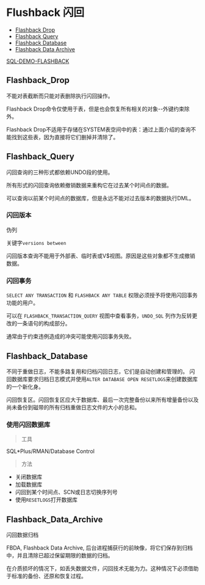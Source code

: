 # Flushback 闪回

- [Flashback Drop](#flashback_drop)
- [Flashback Query](#flashback_query)
- [Flashback Database](#flashback_database)
- [Flashback Data Archive](#flashback_data_archive)


[SQL-DEMO-FLASHBACK](../../sql_demo/backup/flashback.sql)

## Flashback_Drop

不能对表截断而只能对表删除执行闪回操作。

Flashback Drop命令仅使用于表，但是也会恢复所有相关的对象--外键约束除外。

Flashback Drop不适用于存储在SYSTEM表空间中的表：通过上面介绍的查询不能找到这些表，因为直接将它们删掉并清除了。

## Flashback_Query

闪回查询的三种形式都依赖UNDO段的使用。

所有形式的闪回查询依赖撤销数据来重构它在过去某个时间点的数据。

可以查询以前某个时间点的数据库，但是永远不能对过去版本的数据执行DML。

### 闪回版本

伪列

关键字`versions between`

闪回版本查询不能用于外部表、临时表或V$视图。原因是这些对象都不生成撤销数据。

### 闪回事务

`SELECT ANY TRANSACTION` 和 `FLASHBACK ANY TABLE` 权限必须授予将使用闪回事务功能的用户。

可以在 `FLASHBACK_TRANSACTION_QUERY` 视图中查看事务，`UNDO_SQL` 列作为反转更改的一条语句的构成部分。

通常由于约束违例造成的冲突可能使用闪回事务失败。

## Flashback_Database

不同于重做日志，不能多路复用和归档闪回日志，它们是自动创建和管理的。
闪回数据库要求归档日志模式并使用`ALTER DATABASE OPEN RESETLOGS`来创建数据库的一个新化身。

闪回恢复区。闪回恢复区应大于数据库、最后一次完整备份以来所有增量备份以及尚未备份到磁带的所有归档重做日志文件的大小的总和。


### 使用闪回数据库

> 工具

SQL*Plus/RMAN/Database Control

> 方法

- 关闭数据库
- 加载数据库
- 闪回到某个时间点、SCN或日志切换序列号
- 使用`RESETLOGS`打开数据库


## Flashback_Data_Archive

闪回数据归档

FBDA, Flashback Data Archive, 后台进程捕获行的前映像，将它们保存到归档中，并且清除已超过保留期限的数据的归档。

在介质损坏的情况下，如丢失数据文件，闪回技术无能为力。这种情况下必须借助于标准的备份、还原和恢复过程。


